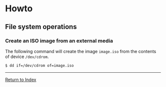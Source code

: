 # Howto

## File system operations

### Create an ISO image from an external media

The following command will create the image `image.iso` from the contents of device `/dev/cdrom`.

```bash
$ dd if=/dev/cdrom of=image.iso
```

---
[Return to Index](../README.md)
